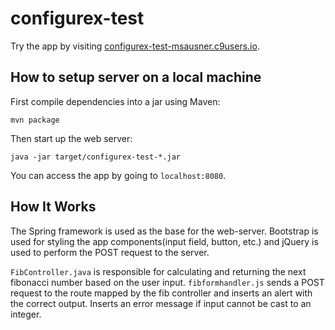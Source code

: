 # configurex-test

Try the app by visiting [configurex-test-msausner.c9users.io](https://configurex-test-msausner.c9users.io/).

## How to setup server on a local machine

First compile dependencies into a jar using Maven:

```
mvn package
```

Then start up the web server:

```
java -jar target/configurex-test-*.jar
```

You can access the app by going to `localhost:8080`.

## How It Works

The Spring framework is used as the base for the web-server. Bootstrap is used 
for styling the app components(input field, button, etc.) and jQuery is used to 
perform the POST request to the server.

`FibController.java` is responsible for calculating and returning the next
fibonacci number based on the user input. `fibformhandler.js` sends a POST
request to the route mapped by the fib controller and inserts an alert with the correct 
output. Inserts an error message if input cannot be cast to an integer.
